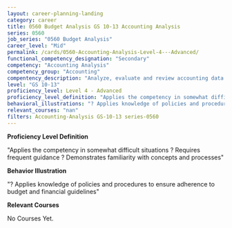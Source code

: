 ```yaml
---
layout: career-planning-landing
category: career
title: 0560 Budget Analysis GS 10-13 Accounting Analysis
series: 0560
job_series: "0560 Budget Analysis"
career_level: "Mid"
permalink: /cards/0560-Accounting-Analysis-Level-4---Advanced/
functional_competency_designation: "Secondary"
competency: "Accounting Analysis"
competency_group: "Accounting"
compentency_description: "Analyze, evaluate and review accounting data and reports using business tools and applications, and performance metrics to provide recommendations"
level: "GS 10-13"
proficiency_level: Level 4 - Advanced
proficiency_level_definition: "Applies the competency in somewhat difficult situations ? Requires frequent guidance ? Demonstrates familiarity with concepts and processes"
behavioral_illustrations: "? Applies knowledge of policies and procedures to ensure adherence to budget and financial guidelines"
relevant_courses: "nan"
filters: Accounting-Analysis GS-10-13 series-0560
---
```


<p><b>Proficiency Level Definition</b></p>
<p>"Applies the competency in somewhat difficult situations ? Requires frequent guidance ? Demonstrates familiarity with concepts and processes"</p>
<p><b>Behavior Illustration</b></p>
<p>"? Applies knowledge of policies and procedures to ensure adherence to budget and financial guidelines"</p>
<p><b>Relevant Courses</b></p>
<div class="cfo-courses-outer"><div class="cfo-courses-inner">No Courses Yet.</div></div>
